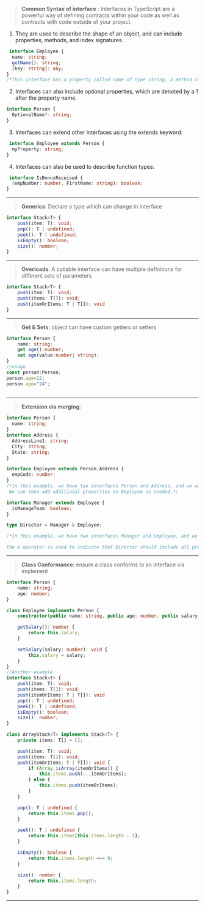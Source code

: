 
> **Common Syntax of interface** : Interfaces in TypeScript are a powerful way of defining contracts within your code as well as contracts with code outside of your project.
  
  
  1. They are used to describe the shape of an object, and can include properties, methods, and index signatures.

```typescript
 interface Employee {
  name: string;
  getName(): string;
  [key: string]: any;
}
/*This interface has a property called name of type string, a method called getName that returns string, and an index signature that allows for additional properties of any type.*/
```
  2. Interfaces can also include optional properties, which are denoted by a ? after the property name.

```typescript
interface Person {
  OptionalName?: string;
}
```
 3. Interfaces can extend other interfaces using the extends keyword:

```typescript
 interface Employee extends Person {
  myProperty: string;
}
```
 4. Interfaces can also be used to describe function types:

```typescript
 interface IsBonusReceived {
  (empNumber: number, FirstName: string): boolean;
}
```
----


> **Generics**: Declare a type which can change in interface

```typescript 
interface Stack<T> {
    push(item: T): void;
    pop(): T | undefined;
    peek(): T | undefined;
    isEmpty(): boolean;
    size(): number;
}
```
---
> **Overloads**: A callable interface can have multiple definitions for different sets of parameters

```typescript
interface Stack<T> {
    push(item: T): void;
    push(items: T[]): void;
    push(itemOrItems: T | T[]): void 
}

```
--- 
> **Get & Sets**: object can have custom getters or setters 



```typescript 
interface Person {
    name: string;
    get age():number;
    set age(value:number| string);
}
//usage 
const person:Person;
person.age=12;
person.age="24";
 
```
---
> **Extension via merging**:

```typescript
interface Person {
  name: string;
}
interface Address {
  AddressLine1: string;
  City: string;
  State: string;
}

interface Employee extends Person,Address {
  empCode: number;
}
/*In this example, we have two interfaces Person and Address, and we want to merge them into a new interface Employee. The extends keyword is used to indicate that Employee should inherit the properties of both Person and Address.
 We can then add additional properties to Employee as needed.*/

interface Manager extends Employee {
  isManageTeam: boolean;
}

type Director = Manager & Employee;

/*In this example, we have two interfaces Manager and Employee, and we want to merge them into a new type Director. 

The & operator is used to indicate that Director should include all properties from both Manager and Employee.*/

```
---
> **Class Conformance**: ensure a class conforms to an interface via implement

```typescript
interface Person {
    name: string;
    age: number;
}

class Employee implements Person {
    constructor(public name: string, public age: number, public salary: number) {}

    getSalary(): number {
        return this.salary;
    }

    setSalary(salary: number): void {
        this.salary = salary;
    }
}
//Another example
interface Stack<T> {
    push(item: T): void;
    push(items: T[]): void;
    push(itemOrItems: T | T[]): void 
    pop(): T | undefined;
    peek(): T | undefined;
    isEmpty(): boolean;
    size(): number;
}

class ArrayStack<T> implements Stack<T> {
    private items: T[] = [];

    push(item: T): void;
    push(items: T[]): void;
    push(itemOrItems: T | T[]): void {
        if (Array.isArray(itemOrItems)) {
            this.items.push(...itemOrItems);
        } else {
            this.items.push(itemOrItems);
        }
    }

    pop(): T | undefined {
        return this.items.pop();
    }

    peek(): T | undefined {
        return this.items[this.items.length - 1];
    }

    isEmpty(): boolean {
        return this.items.length === 0;
    }

    size(): number {
        return this.items.length;
    }
}
```
---